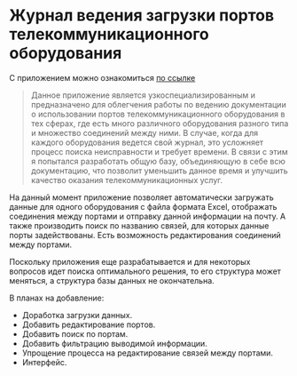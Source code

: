 # Журнал ведения загрузки портов телекоммуникационного оборудования

С приложением можно ознакомиться [по ссылке](http://projectr.vh114.hosterby.com/)

> Данное приложение является узкоспециализированным и предназначено для облегчения работы по ведению документации о 
> использовании портов телекоммуникационного оборудования в тех сферах, где есть много различного оборудования разного 
> типа и множество соединений между ними. В случае, когда для каждого оборудования ведется свой журнал, 
> это усложняет процесс поиска неисправности и требует времени. В связи с этим я попытался разработать общую базу, 
> объединяющую в себе всю документацию, что позволит уменьшить данное время и улучшить качество оказания 
> телекоммуникационных услуг.

На данный момент приложение позволяет автоматически загружать данные для одного оборудования с файла формата Excel, 
отображать соединения между портами и отправку данной информации на почту. А также производить поиск по названию связей,
для которых данные порты задействованы. Есть возможность редактирования соединений между портами.

Поскольку приложения еще разрабатывается и для некоторых вопросов идет поиска оптимального решения, то его структура 
может меняться, а структура базы данных не окончательна.

В планах на добавление:
- Доработка загрузки данных.
- Добавить редактирование портов.
- Добавить поиск по портам.
- Добавить фильтрацию выводимой информации.
- Упрощение процесса на редактирование связей между портами.
- Интерфейс.


